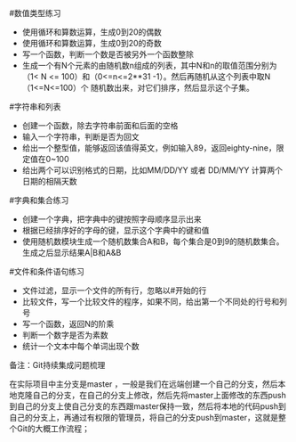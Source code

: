 ﻿#数值类型练习
- 使用循环和算数运算，生成0到20的偶数
- 使用循环和算数运算，生成0到20的奇数
- 写一个函数，判断一个数是否被另外一个函数整除
- 生成一个有N个元素的由随机数n组成的列表，其中N和n的取值范围分别为（1< N
<= 100）和（0<=n<=2**31 -1）。然后再随机从这个列表中取N（1<=N<=100）个
随机数出来，对它们排序，然后显示这个子集。

#字符串和列表
- 创建一个函数，除去字符串前面和后面的空格
- 输入一个字符串，判断是否为回文
- 给出一个整型值，能够返回该值得英文，例如输入89，返回eighty-nine，限定值在0~100
- 给出两个可以识别格式的日期，比如MM/DD/YY 或者 DD/MM/YY 计算两个日期的相隔天数


#字典和集合练习
- 创建一个字典，把字典中的键按照字母顺序显示出来
- 根据已经排序好的字母的键，显示这个字典中的键和值
- 使用随机数模块生成一个随机数集合A和B，每个集合是0到9的随机数集合。生成之后显示结果A|B和A&B

#文件和条件语句练习
- 文件过滤，显示一个文件的所有行，忽略以#开始的行
- 比较文件，写一个比较文件的程序，如果不同，给出第一个不同处的行号和列号
- 写一个函数，返回N的阶乘
- 判断一个数字是否为素数
- 统计一个文本中每个单词出现个数





备注：Git持续集成问题梳理

在实际项目中主分支是master ，一般是我们在远端创建一个自己的分支，然后本地克隆自己的分支，在自己的分支上修改，然后先将master上面修改的东西push到自己的分支上使自己分支的东西跟master保持一致，然后将本地的代码push到自己的分支上，再通过有权限的管理员，将自己的分支push到master，这就是整个Git的大概工作流程；





